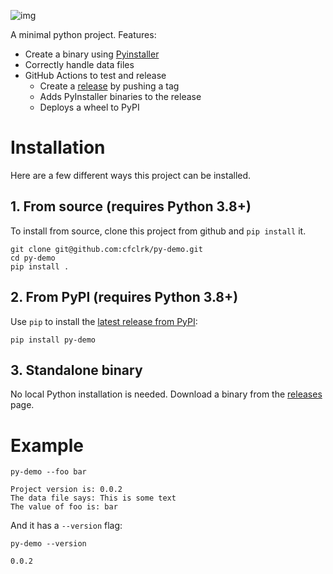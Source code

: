 ![img](https://github.com/cfclrk/py-demo/workflows/Release/badge.svg)

A minimal python project. Features:

-   Create a binary using
    [Pyinstaller](https://pythonhosted.org/PyInstaller/index.html)
-   Correctly handle data files
-   GitHub Actions to test and release
    -   Create a [release](https://github.com/cfclrk/py-demo/releases) by
        pushing a tag
    -   Adds PyInstaller binaries to the release
    -   Deploys a wheel to PyPI


# Installation

Here are a few different ways this project can be installed.


## 1. From source (requires Python 3.8+)

To install from source, clone this project from github and `pip install` it.

    git clone git@github.com:cfclrk/py-demo.git
    cd py-demo
    pip install .


## 2. From PyPI (requires Python 3.8+)

Use `pip` to install the [latest release from
PyPI](https://pypi.org/project/py-demo/):

    pip install py-demo


## 3. Standalone binary

No local Python installation is needed. Download a binary from the
[releases](https://github.com/cfclrk/py-demo/releases) page.


# Example

    py-demo --foo bar

    Project version is: 0.0.2
    The data file says: This is some text
    The value of foo is: bar

And it has a `--version` flag:

    py-demo --version

    0.0.2
